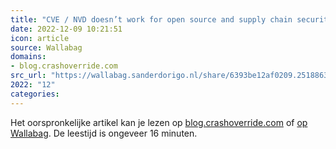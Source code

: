 ```yaml
---
title: "CVE / NVD doesn’t work for open source and supply chain security"
date: 2022-12-09 10:21:51
icon: article
source: Wallabag
domains:
- blog.crashoverride.com
src_url: "https://wallabag.sanderdorigo.nl/share/6393be12af0209.25188637"
2022: "12"
categories:
---
```

Het oorspronkelijke artikel kan je lezen op [blog.crashoverride.com](https://blog.crashoverride.com/cve-nvd-doesnt-work-for-open-source-and-supply-chain-security) of [op Wallabag](https://wallabag.sanderdorigo.nl/share/6393be12af0209.25188637). De leestijd is ongeveer 16 minuten.